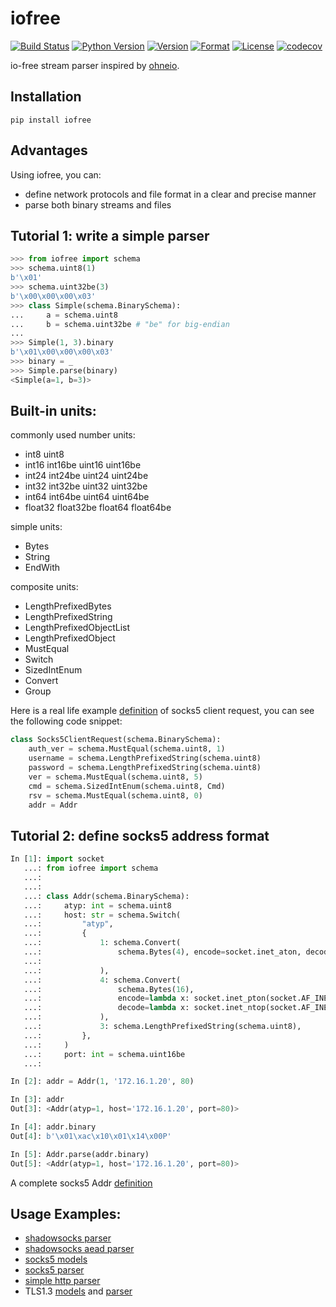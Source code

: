 # iofree

[![Build Status](https://travis-ci.org/guyingbo/iofree.svg?branch=master)](https://travis-ci.org/guyingbo/iofree)
[![Python Version](https://img.shields.io/pypi/pyversions/iofree.svg)](https://pypi.python.org/pypi/iofree)
[![Version](https://img.shields.io/pypi/v/iofree.svg)](https://pypi.python.org/pypi/iofree)
[![Format](https://img.shields.io/pypi/format/iofree.svg)](https://pypi.python.org/pypi/iofree)
[![License](https://img.shields.io/pypi/l/iofree.svg)](https://pypi.python.org/pypi/iofree)
[![codecov](https://codecov.io/gh/guyingbo/iofree/branch/master/graph/badge.svg)](https://codecov.io/gh/guyingbo/iofree)

io-free stream parser inspired by [ohneio](https://github.com/acatton/ohneio).

## Installation

~~~
pip install iofree
~~~

## Advantages

Using iofree, you can:

* define network protocols and file format in a clear and precise manner
* parse both binary streams and files


## Tutorial 1: write a simple parser

```python
>>> from iofree import schema
>>> schema.uint8(1)
b'\x01'
>>> schema.uint32be(3)
b'\x00\x00\x00\x03'
>>> class Simple(schema.BinarySchema):
...     a = schema.uint8
...     b = schema.uint32be # "be" for big-endian
...
>>> Simple(1, 3).binary
b'\x01\x00\x00\x00\x03'
>>> binary = _
>>> Simple.parse(binary)
<Simple(a=1, b=3)>
```

## Built-in units:

commonly used number units:
* int8 uint8
* int16 int16be uint16 uint16be
* int24 int24be uint24 uint24be
* int32 int32be uint32 uint32be
* int64 int64be uint64 uint64be
* float32 float32be float64 float64be

simple units:
* Bytes
* String
* EndWith

composite units:
* LengthPrefixedBytes
* LengthPrefixedString
* LengthPrefixedObjectList
* LengthPrefixedObject
* MustEqual
* Switch
* SizedIntEnum
* Convert
* Group

Here is a real life example [definition](https://github.com/guyingbo/iofree/blob/master/iofree/contrib/socks5.py) of socks5 client request, you can see the following code snippet:

```python
class Socks5ClientRequest(schema.BinarySchema):
    auth_ver = schema.MustEqual(schema.uint8, 1)
    username = schema.LengthPrefixedString(schema.uint8)
    password = schema.LengthPrefixedString(schema.uint8)
    ver = schema.MustEqual(schema.uint8, 5)
    cmd = schema.SizedIntEnum(schema.uint8, Cmd)
    rsv = schema.MustEqual(schema.uint8, 0)
    addr = Addr
```

## Tutorial 2: define socks5 address format

```python
In [1]: import socket
   ...: from iofree import schema
   ...:
   ...:
   ...: class Addr(schema.BinarySchema):
   ...:     atyp: int = schema.uint8
   ...:     host: str = schema.Switch(
   ...:         "atyp",
   ...:         {
   ...:             1: schema.Convert(
   ...:                 schema.Bytes(4), encode=socket.inet_aton, decode=socket.inet_ntoa
   ...:
   ...:             ),
   ...:             4: schema.Convert(
   ...:                 schema.Bytes(16),
   ...:                 encode=lambda x: socket.inet_pton(socket.AF_INET6, x),
   ...:                 decode=lambda x: socket.inet_ntop(socket.AF_INET6, x),
   ...:             ),
   ...:             3: schema.LengthPrefixedString(schema.uint8),
   ...:         },
   ...:     )
   ...:     port: int = schema.uint16be
   ...:

In [2]: addr = Addr(1, '172.16.1.20', 80)

In [3]: addr
Out[3]: <Addr(atyp=1, host='172.16.1.20', port=80)>

In [4]: addr.binary
Out[4]: b'\x01\xac\x10\x01\x14\x00P'

In [5]: Addr.parse(addr.binary)
Out[5]: <Addr(atyp=1, host='172.16.1.20', port=80)>
```

A complete socks5 Addr [definition](https://github.com/guyingbo/iofree/blob/master/iofree/contrib/common.py)

## Usage Examples:

* [shadowsocks parser](https://github.com/guyingbo/shadowproxy/blob/master/shadowproxy/proxies/shadowsocks/parser.py)
* [shadowsocks aead parser](https://github.com/guyingbo/shadowproxy/blob/master/shadowproxy/proxies/aead/parser.py)
* [socks5 models](https://github.com/guyingbo/iofree/blob/master/iofree/contrib/socks5.py)
* [socks5 parser](https://github.com/guyingbo/shadowproxy/blob/master/shadowproxy/proxies/socks/parser.py)
* [simple http parser](https://github.com/guyingbo/shadowproxy/blob/master/shadowproxy/proxies/http/parser.py)
* TLS1.3 [models](https://github.com/guyingbo/tls1.3/blob/master/tls/models.py) and [parser](https://github.com/guyingbo/tls1.3/blob/0e329c44152bd31859668b929a0836eea439d07c/tls/session.py#L227)
